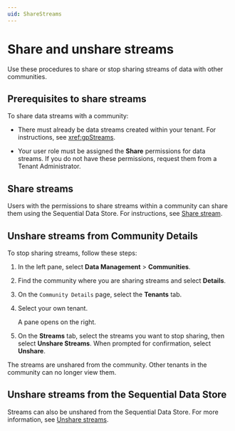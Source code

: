 ```yaml
---
uid: ShareStreams
---
```


# Share and unshare streams

Use these procedures to share or stop sharing streams of data with other communities. 

## Prerequisites to share streams

To share data streams with a community:

- There must already be data streams created within your tenant. For instructions, see <xref:gpStreams>.

- Your user role must be assigned the **Share** permissions for data streams. If you do not have these permissions, request them from a Tenant Administrator.

## Share streams

Users with the permissions to share streams within a community can share them using the Sequential Data Store. For instructions, see [Share stream](xref:manage-streams).

## Unshare streams from Community Details

To stop sharing streams, follow these steps:

1. In the left pane, select **Data Management** > **Communities**.

1. Find the community where you are sharing streams and select **Details**.

1. On the `Community Details` page, select the **Tenants** tab.

1. Select your own tenant.

   A pane opens on the right.

1. On the **Streams** tab, select the streams you want to stop sharing, then select **Unshare Streams**. When prompted for confirmation, select **Unshare**.

The streams are unshared from the community. Other tenants in the community can no longer view them.

## Unshare streams from the Sequential Data Store

Streams can also be unshared from the Sequential Data Store. For more information, see [Unshare streams](xref:manage-streams#unshare-streams).